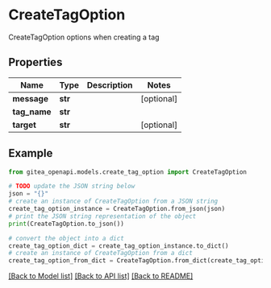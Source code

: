 # CreateTagOption

CreateTagOption options when creating a tag

## Properties

Name | Type | Description | Notes
------------ | ------------- | ------------- | -------------
**message** | **str** |  | [optional] 
**tag_name** | **str** |  | 
**target** | **str** |  | [optional] 

## Example

```python
from gitea_openapi.models.create_tag_option import CreateTagOption

# TODO update the JSON string below
json = "{}"
# create an instance of CreateTagOption from a JSON string
create_tag_option_instance = CreateTagOption.from_json(json)
# print the JSON string representation of the object
print(CreateTagOption.to_json())

# convert the object into a dict
create_tag_option_dict = create_tag_option_instance.to_dict()
# create an instance of CreateTagOption from a dict
create_tag_option_from_dict = CreateTagOption.from_dict(create_tag_option_dict)
```
[[Back to Model list]](../README.md#documentation-for-models) [[Back to API list]](../README.md#documentation-for-api-endpoints) [[Back to README]](../README.md)


